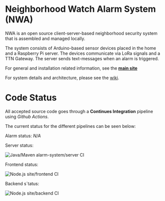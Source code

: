# Neighborhood Watch Alarm System (NWA)
NWA is an open source client-server-based neighborhood security system that is assembled and managed locally. 

The system consists of Arduino-based sensor devices placed in the home and a Raspberry Pi server. The devices communicate via LoRa signals and a TTN Gateway. The server sends text-messages when an alarm is triggered.

For general and installation related information, see the [**main site**](https://nwa-site.herokuapp.com/)

For system details and architecture, please see the [wiki](https://github.com/simoneengelbr/nwa/wiki).

# Code Status

All accepted source code goes through a **Continues Integration** pipeline using *Github Actions*.

The current status for the different pipelines can be seen below:

Alarm status:
*N/A*

Server status:

![Java/Maven alarm-system/server CI](https://github.com/simoneengelbr/nwa/workflows/Java/Maven%20alarm-system/server%20CI/badge.svg)

Frontend status:

![Node.js site/frontend CI](https://github.com/simoneengelbr/nwa/workflows/Node.js%20site/frontend%20CI/badge.svg)

Backend s´tatus:

![Node.js site/backend CI](https://github.com/simoneengelbr/nwa/workflows/Node.js%20site/backend%20CI/badge.svg)
